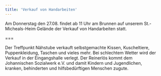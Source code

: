 ```yaml
---
title: 'Verkauf von Handarbeiten'
---
```


Am Donnerstag den 27.08. findet ab 11 Uhr am Brunnen auf unserem St.-Micheals-Heim Gelände der Verkauf von Handarbeiten statt.

===


Der Treffpunkt Nähstube verkauft selbstgemachte Kissen, Kuscheltiere, Puppenkleidung, Taschen und vieles mehr.
Bei schlechtem Wetter wird der Verkauf in der Eingangshalle verlegt.
Der Reinerlös kommt dem Johannischen Sozialwerk e.V. und damit Kindern und Jugendlichen, kranken, behinderten und hilfsbedürftigen Menschen zugute.
